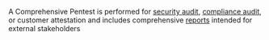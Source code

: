 A Comprehensive Pentest is performed for [security audit](/getting-started/glossary/#security-audit), [compliance audit](/getting-started/glossary/#compliance-audit), or customer attestation and includes comprehensive [reports](/platform-deep-dive/pentests/reports/) intended for external stakeholders
